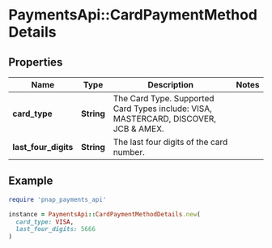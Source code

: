 # PaymentsApi::CardPaymentMethodDetails

## Properties

| Name | Type | Description | Notes |
| ---- | ---- | ----------- | ----- |
| **card_type** | **String** | The Card Type. Supported Card Types include: VISA, MASTERCARD, DISCOVER, JCB &amp; AMEX. |  |
| **last_four_digits** | **String** | The last four digits of the card number. |  |

## Example

```ruby
require 'pnap_payments_api'

instance = PaymentsApi::CardPaymentMethodDetails.new(
  card_type: VISA,
  last_four_digits: 5666
)
```

